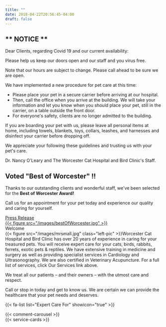 ```yaml
---
title: ""
date: 2018-04-22T20:56:45-04:00
draft: false
---
```


<div class="border-bottom border-danger mb-3">

<div class="row covid">
	<div class="col-12">
		<h2 class="covid-header">** NOTICE **</h2>
		<p class="p1"><span class="s1">Dear Clients, regarding Covid 19 and our current availability:</span></p>
		<p class="p1"><span class="s1">Please help us keep our doors open and our staff and you virus free.</span></p>
		<p class="p1"><span class="s1">Note that our hours are subject to change. Please call ahead to be sure we are open.</span></p>
		<p class="p1"><span class="s1">We have implemented a new procedure for pet care at this time:</span></p>
		<ul>
		<li class="p1"><span class="s1">Please place your pet in a secure carrier before arriving at our hospital.</span>
		<li class="p1"><span class="s1">Then, call the office when you arrive at the building. We will take your information and let you know when you should place your pet, still in the carrier, on a table outside the front door.</span></li>
		<li class="p1"><span class="s1">For everyone's safety, clients are no longer admitted to the building.</span></li>
		</ul>
		<p class="p1"><span class="s1">If you are boarding your pet with us, please leave all personal items at home, including towels, blankets, toys, collars, leashes, and harnesses and disinfect your carrier before dropping off.</span></p>
		<p class="p1"><span class="s1">We appreciate your following these guidelines and trusting us with your pet's care.</span></p>
		<p class="p1"><span class="s1">Dr. Nancy O'Leary and The Worcester Cat Hospital and Bird Clinic's Staff.</span></p>
	</div>
</div>

<div class="row bestofworcester">
	<div class="col-8">
		<h2>Voted "Best of Worcester" !!</h2>
		<p>Thanks to our outstanding clients and wonderful staff, we've been selected for the <b>Best of Worcester Award!</b></p>
		<p>Call us for an appointment for your pet today and experience our quality and caring for yourself.</p>
		<a href="https://worcester.2019managementbest-ofselection.com/PressReleaseub.aspx?cc=DMMV-VBMG-XQCC" target="_blank">Press Release</a>
	</div>
	<div class="col">
		<a href="https://worcester.2019managementbest-ofselection.com/PressReleaseub.aspx?cc=DMMV-VBMG-XQCC" target="_blank">
		{{< figure src="/images/bestOfWorcester.jpg" >}}</a>
	</div>
</div>
</div>

<div class="row main-page">
	<div class="col-lg-8">
		<div class="h2">
			Welcome
		</div>
{{< figure src="/images/mrsmall.jpg" class="left-pic" >}}Worcester Cat Hospital and Bird Clinic has over 20 years of experience in caring for your treasured pets. You will receive expert care for your cats, birds, rabbits, ferrets, exotic pets & reptiles. We have extensive training in medicine and surgery as well as providing specialist services in Cardiology and Ultrasonography. We are also certified in Veterinary Acupuncture. For a full list of services, click Our Services link above.

We treat all our patients – and their owners – with the utmost care and respect.

Call or stop in today and get to know us. We are certain we can provide the healthcare that your pet needs and deserves.
	</div>
	<div class="col">
		{{< fa-list list="Expert Care For" showicon="true" >}}
	</div>
</div>
<div class="border-top border-danger pt-2 mt-3">
{{< comment-carousel >}}
</div>
<div class="pt-3">
{{< service-cards >}}
</div>